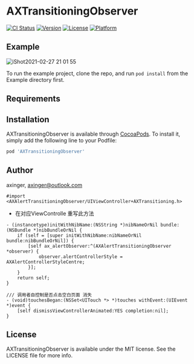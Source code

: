 # AXTransitioningObserver

[![CI Status](https://img.shields.io/travis/axinger/AXTransitioningObserver.svg?style=flat)](https://travis-ci.org/axinger/AXTransitioningObserver)
[![Version](https://img.shields.io/cocoapods/v/AXTransitioningObserver.svg?style=flat)](https://cocoapods.org/pods/AXTransitioningObserver)
[![License](https://img.shields.io/cocoapods/l/AXTransitioningObserver.svg?style=flat)](https://cocoapods.org/pods/AXTransitioningObserver)
[![Platform](https://img.shields.io/cocoapods/p/AXTransitioningObserver.svg?style=flat)](https://cocoapods.org/pods/AXTransitioningObserver)

## Example

![iShot2021-02-27 21 01 55](https://user-images.githubusercontent.com/18339649/109387948-2a080000-793f-11eb-8db1-dae8f626dc62.gif)

To run the example project, clone the repo, and run `pod install` from the Example directory first.

## Requirements

## Installation

AXTransitioningObserver is available through [CocoaPods](https://cocoapods.org). To install
it, simply add the following line to your Podfile:

```ruby
pod 'AXTransitioningObserver'
```

## Author

axinger, axinger@outlook.com
```
#import <AXAlertTransitioningObserver/UIViewController+AXTransitioning.h>
```
- 在对应ViewControlle 重写此方法
```
- (instancetype)initWithNibName:(NSString *)nibNameOrNil bundle:(NSBundle *)nibBundleOrNil {
    if (self = [super initWithNibName:nibNameOrNil bundle:nibBundleOrNil]) {
        [self ax_alertObserver:^(AXAlertTransitioningObserver *observer) {
            observer.alertControllerStyle = AXAlertControllerStyleCentre;
        }];
    }
    return self;
}
```
```
/// 调用者自控制是否点击空白页面 消失
- (void)touchesBegan:(NSSet<UITouch *> *)touches withEvent:(UIEvent *)event {
    [self dismissViewControllerAnimated:YES completion:nil];
}
```

## License

AXTransitioningObserver is available under the MIT license. See the LICENSE file for more info.
